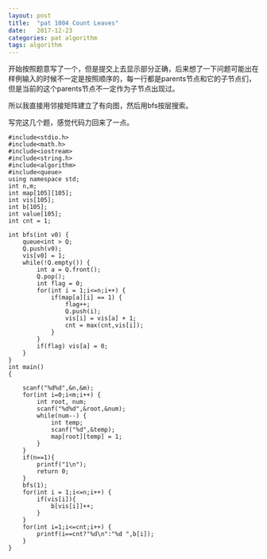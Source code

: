 ```yaml
---
layout: post
title:  "pat 1004 Count Leaves"
date:   2017-12-23 
categories: pat algorithm
tags: algorithm
---
```






开始按照题意写了一个，但是提交上去显示部分正确，后来想了一下问题可能出在样例输入的时候不一定是按照顺序的，每一行都是parents节点和它的子节点们，但是当前的这个parents节点不一定作为子节点出现过。

所以我直接用邻接矩阵建立了有向图，然后用bfs按层搜索。

写完这几个题，感觉代码力回来了一点。

```
#include<stdio.h>
#include<math.h>
#include<iostream>
#include<string.h>
#include<algorithm>
#include<queue>
using namespace std;
int n,m;
int map[105][105];
int vis[105];
int b[105];
int value[105];
int cnt = 1;

int bfs(int v0) {
	queue<int > Q;
	Q.push(v0);
	vis[v0] = 1;
	while(!Q.empty()) {
		int a = Q.front();
		Q.pop();
		int flag = 0;
		for(int i = 1;i<=n;i++) {
			if(map[a][i] == 1) {
				flag++;
				Q.push(i);
				vis[i] = vis[a] + 1;
				cnt = max(cnt,vis[i]);
			}
		}
		if(flag) vis[a] = 0;
	}
}
int main() 
{
	
	scanf("%d%d",&n,&m);
	for(int i=0;i<m;i++) {
		int root, num;
		scanf("%d%d",&root,&num);
		while(num--) {
			int temp;
			scanf("%d",&temp);
			map[root][temp] = 1;
		}
	}
	if(n==1){
		printf("1\n");
		return 0;
	}
	bfs(1);
	for(int i = 1;i<=n;i++) {
		if(vis[i]){
			b[vis[i]]++;
		}
	}
	for(int i=1;i<=cnt;i++) {
		printf(i==cnt?"%d\n":"%d ",b[i]);
	}
}
```

